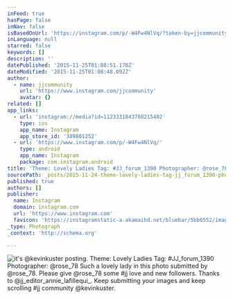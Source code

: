 ```yaml
---
inFeed: true
hasPage: false
inNav: false
isBasedOnUrl: 'https://instagram.com/p/-W4Fw4NlVq/?taken-by=jjcommunity'
inLanguage: null
starred: false
keywords: []
description: ''
datePublished: '2015-11-25T01:08:51.178Z'
dateModified: '2015-11-25T01:08:48.092Z'
author:
  - name: jjcommunity
    url: 'https://www.instagram.com/jjcommunity'
    avatar: {}
related: []
app_links:
  - url: 'instagram://media?id=1123331843760215402'
    type: ios
    app_name: Instagram
    app_store_id: '389801252'
  - url: 'https://www.instagram.com/p/-W4Fw4NlVq/'
    type: android
    app_name: Instagram
    package: com.instagram.android
title: 'Theme: Lovely Ladies Tag: #JJ_forum_1390 Photographer: @rose_78 Such a lovely lady in this photo submitted by @rose_78. Please give @rose_78 some #jj love and new followers. Thanks to @jj_editor_annie_lafillequi_. Keep submitting your images and keep scrolling #jj community @kevinkuster.'
sourcePath: _posts/2015-11-24-theme-lovely-ladies-tag-jj_forum_1390-photographer-rose.md
published: true
authors: []
publisher:
  name: Instagram
  domain: instagram.com
  url: 'https://www.instagram.com'
  favicon: 'https://instagramstatic-a.akamaihd.net/bluebar/5bb6552/images/ico/favicon.ico'
_type: Photograph
_context: 'http://schema.org'

---
```

![it's @kevinkuster posting. Theme: Lovely Ladies Tag: #JJ_forum_1390 Photographer: @rose_78 Such a lovely lady in this photo submitted by @rose_78. Please give @rose_78 some #jj love and new followers. Thanks to @jj_editor_annie_lafillequi_. Keep submitting your images and keep scrolling #jj community @kevinkuster.](https://scontent.cdninstagram.com/hphotos-xtp1/t51.2885-15/e35/12224260_1525120281143336_1256770384_n.jpg)